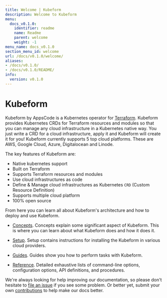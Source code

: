 ```yaml
---
title: Welcome | Kubeform
description: Welcome to Kubeform
menu:
  docs_v0.1.0:
    identifier: readme
    name: Readme
    parent: welcome
    weight: -1
menu_name: docs_v0.1.0
section_menu_id: welcome
url: /docs/v0.1.0/welcome/
aliases:
- /docs/v0.1.0/
- /docs/v0.1.0/README/
info:
  version: v0.1.0
---
```


# Kubeform

Kubeform by AppsCode is a Kubernetes operator for [Terraform](https://www.terraform.io/). Kubeform provides Kubernetes CRDs for Terraform resources and modules so that you can manage any cloud infrastructure in a Kubernetes native way. You just write a CRD for a cloud infrastructure, apply it and Kubeform will create it for you! Kubeform currently supports 5 top cloud platforms. These are AWS, Google Cloud, Azure, Digitalocean and Linode.

The key features of Kubeform are:

- Native kubernetes support
- Built on Terraform
- Supports Terraform resources and modules
- Use cloud infrastructures as code
- Define & Manage cloud infrastructures as Kubernetes `CRD` (Custom Resource Definition)
- Supports multiple cloud platform
- 100% open source

From here you can learn all about Kubeform's architecture and how to deploy and use Kubeform.

- [Concepts](/docs/v0.1.0/concepts/). Concepts explain some significant aspect of Kubeform. This is where you can learn about what Kubeform does and how it does it.

- [Setup](/docs/v0.1.0/setup/). Setup contains instructions for installing
  the Kubeform in various cloud providers.

- [Guides](/docs/v0.1.0/guides). Guides show you how to perform tasks with Kubeform.

- [Reference](/docs/v0.1.0/reference/). Detailed exhaustive lists of
command-line options, configuration options, API definitions, and procedures.

We're always looking for help improving our documentation, so please don't hesitate to [file an issue](https://github.com/kubeform/project/issues/new) if you see some problem. Or better yet, submit your own [contributions](/docs/v0.1.0/CONTRIBUTING) to help make our docs better.

